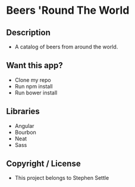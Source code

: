 # Beers 'Round The World

## Description
 * A catalog of beers from around the world.

## Want this app?
 * Clone my repo
 * Run npm install
 * Run bower install

## Libraries
 * Angular
 * Bourbon
 * Neat
 * Sass

## Copyright / License
 * This project belongs to Stephen Settle